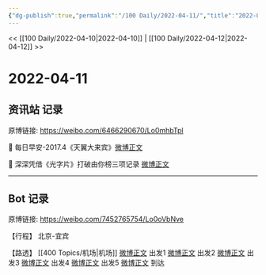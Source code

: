 ```yaml
---
{"dg-publish":true,"permalink":"/100 Daily/2022-04-11/","title":"2022-04-11","created":"2022-11-21T16:35:59.000+08:00","updated":"2023-04-11T14:46:34.487+08:00"}
---
```



<< [[100 Daily/2022-04-10\|2022-04-10]] | [[100 Daily/2022-04-12\|2022-04-12]] >>

# 2022-04-11

## 资讯站 记录

原博链接: https://weibo.com/6466290670/Lo0mhbTpl

🌟 每日早安-2017.4《天翼大来宾》[微博正文](https://weibo.com/detail/4756992365955020)

🌟 深深凭借《光字片》打破由你榜三项记录
[微博正文](https://weibo.com/detail/4757085743484877)

---
## Bot 记录

原博链接: https://weibo.com/7452765754/Lo0oVbNve

【行程】
北京-宜宾

【路透】
[[400 Topics/机场\|机场]]
[微博正文](https://weibo.com/detail/4757112678517432) 出发1
[微博正文](https://weibo.com/detail/4757103187069316) 出发2
[微博正文](https://weibo.com/detail/4757090592099445) 出发3
[微博正文](https://weibo.com/detail/4757094496469959) 出发4
[微博正文](https://weibo.com/detail/4757113534156120) 出发5
[微博正文](https://weibo.com/detail/4757164676353021) 到达
